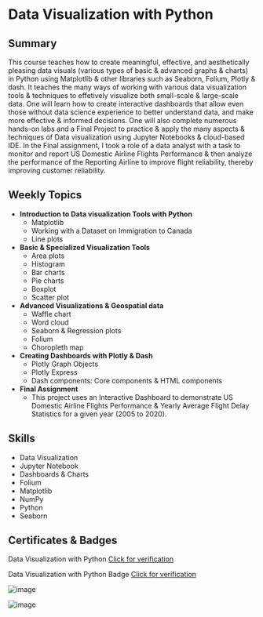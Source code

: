 # Data Visualization with Python

## Summary
This course teaches how to create meaningful, effective, and aesthetically pleasing data visuals (various types of basic & advanced graphs & charts) in Python using Matplotlib & other libraries such as Seaborn, Folium, Plotly & dash. It teaches the many ways of working with various data visualization tools & techniques to effetively visualize both small-scale & large-scale data. One will learn how to create interactive dashboards that allow even those without data science experience to better understand data, and make more effective & informed decisions. One will also complete numerous hands-on labs and a Final Project to practice & apply the many aspects & techniques of Data visualization using Jupyter Notebooks & cloud-based IDE. In the Final assignment, I took a role of a data analyst with a task to monitor and report US Domestic Airline Flights Performance & then analyze the performance of the Reporting Airline to improve flight reliability, thereby improving customer reliability.

## Weekly Topics

* **Introduction to Data visualization Tools with Python**
  * Matplotlib
  * Working with a Dataset on Immigration to Canada
  * Line plots
* **Basic & Specialized Visualization Tools**
  * Area plots
  * Histogram
  * Bar charts
  * Pie charts
  * Boxplot
  * Scatter plot
* **Advanced Visualizations & Geospatial data**
  * Waffle chart
  * Word cloud
  * Seaborn & Regression plots
  * Folium
  * Choropleth map
* **Creating Dashboards with Plotly & Dash**
  * Plotly Graph Objects
  * Plotly Express
  * Dash components: Core components & HTML components
* **Final Assignment**
  * This project uses an Interactive Dashboard to demonstrate US Domestic Airline Flights Performance & Yearly Average Flight Delay Statistics for a given year (2005 to 2020).
  
## Skills

* Data Visualization
* Jupyter Notebook
* Dashboards & Charts
* Folium
* Matplotlib
* NumPy
* Python
* Seaborn
  
## Certificates & Badges

Data Visualization with Python [Click for verification](https://coursera.org/verify/L7VM2BTLYHGU)<br>

Data Visualization with Python Badge [Click for verification](https://www.credly.com/badges/f62d27e6-fe2c-4a01-b34c-40941e6711ab/public_url)<br>

![image](https://github.com/user-attachments/assets/1cd2e9c4-0cab-4368-bdb7-b0f750ef101c)

![image](https://github.com/user-attachments/assets/22ab8264-bd91-488a-9569-76588ed08ca0)

